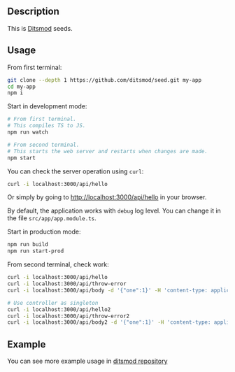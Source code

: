 ## Description

This is [Ditsmod](https://github.com/ditsmod/ditsmod) seeds.

## Usage

From first terminal:

```bash
git clone --depth 1 https://github.com/ditsmod/seed.git my-app
cd my-app
npm i
```

Start in development mode:

```bash
# From first terminal.
# This compiles TS to JS.
npm run watch

# From second terminal.
# This starts the web server and restarts when changes are made.
npm start
```

You can check the server operation using `curl`:

```bash
curl -i localhost:3000/api/hello
```

Or simply by going to [http://localhost:3000/api/hello](http://localhost:3000/api/hello) in your browser.

By default, the application works with `debug` log level. You can change it in the file `src/app/app.module.ts`.

Start in production mode:

```bash
npm run build
npm run start-prod
```

From second terminal, check work:

```bash
curl -i localhost:3000/api/hello
curl -i localhost:3000/api/throw-error
curl -i localhost:3000/api/body -d '{"one":1}' -H 'content-type: application/json'

# Use controller as singleton
curl -i localhost:3000/api/hello2
curl -i localhost:3000/api/throw-error2
curl -i localhost:3000/api/body2 -d '{"one":1}' -H 'content-type: application/json'
```

## Example

You can see more example usage in [ditsmod repository](https://github.com/ditsmod/ditsmod/tree/main/examples)

